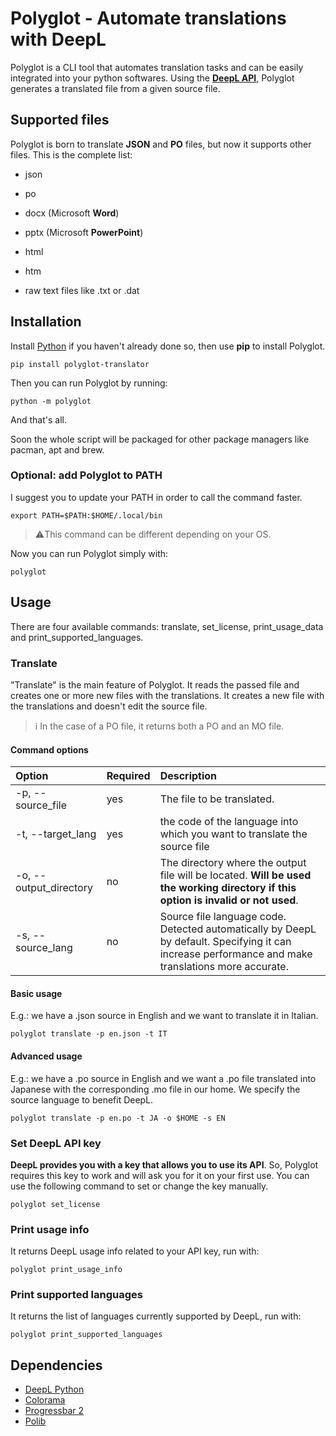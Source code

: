 # Polyglot - Automate translations with DeepL

Polyglot is a CLI tool that automates translation tasks and can be easily integrated into your python softwares.
Using the [**DeepL API**](https://www.deepl.com/it/docs-api/), Polyglot generates a translated file from a given source file.

## Supported files

Polyglot is born to translate **JSON** and **PO** files, but now it supports other files. This is the complete list:

- json

- po

- docx (Microsoft **Word**)

- pptx (Microsoft **PowerPoint**)

- html

- htm

- raw text files like .txt or .dat

## Installation

Install [Python](https://www.python.org/) if you haven't already done so, then use **pip** to install Polyglot.

```shell
pip install polyglot-translator
```

Then you can run Polyglot by running:

```shell
python -m polyglot
```

And that's all.

Soon the whole script will be packaged for other package managers like pacman, apt and brew.

### Optional: add Polyglot to PATH

I suggest you to update your PATH in order to call the command faster.

```shell
export PATH=$PATH:$HOME/.local/bin
```

> ⚠️This command can be different depending on your OS.

Now you can run Polyglot simply with:

```shell
polyglot
```

## Usage

There are four available commands: translate, set_license, print_usage_data and print_supported_languages.

### Translate

"Translate" is the main feature of Polyglot. It reads the passed file and creates one or more new files with the translations. It creates a new file with the translations and doesn't edit the source file.

> ℹ️ In the case of a PO file, it returns both a PO and an MO file.

#### Command options

| Option                 | Required | Description                                                                                                                                        |
| :--------------------- | :------- | :------------------------------------------------------------------------------------------------------------------------------------------------- |
| -p, --source_file      | yes      | The file to be translated.                                                                                                                         |
| -t, --target_lang      | yes      | the code of the language into which you want to translate the source file                                                                          |
| -o, --output_directory | no       | The directory where the output file will be located. **Will be used the working directory if this option is invalid or not used**.                 |
| -s, --source_lang      | no       | Source file language code. Detected automatically by DeepL by default. Specifying it can increase performance and make translations more accurate. |

#### Basic usage

E.g.: we have a .json source in English and we want to translate it in Italian.

```shell
polyglot translate -p en.json -t IT
```

#### Advanced usage

E.g.: we have a .po source in English and we want a .po file translated into Japanese with the corresponding .mo file in our home. We specify the source language to benefit DeepL.

```shell
polyglot translate -p en.po -t JA -o $HOME -s EN
```

### Set DeepL API key

**DeepL provides you with a key that allows you to use its API**. So, Polyglot requires this key to work and will ask you for it on your first use. You can use the following command to set or change the key manually.

```shell
polyglot set_license
```

### Print usage info

It returns DeepL usage info related to your API key, run with:

```shell
polyglot print_usage_info
```

### Print supported languages

It returns the list of languages currently supported by DeepL, run with:

```shell
polyglot print_supported_languages
```

## Dependencies

- [DeepL Python](https://github.com/DeepLcom/deepl-python)
- [Colorama](https://github.com/tartley/colorama)
- [Progressbar 2](https://github.com/WoLpH/python-progressbar)
- [Polib](https://github.com/izimobil/polib/)
